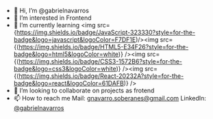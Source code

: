 - 👋 Hi, I’m @gabrielnavarros
- 👀 I’m interested in Frontend
- 🌱 I’m currently learning <img src={https://img.shields.io/badge/JavaScript-323330?style=for-the-badge&logo=javascript&logoColor=F7DF1E)/><img src={(https://img.shields.io/badge/HTML5-E34F26?style=for-the-badge&logo=html5&logoColor=white)} /><img src={(https://img.shields.io/badge/CSS3-1572B6?style=for-the-badge&logo=css3&logoColor=white)} /><img src={(https://img.shields.io/badge/React-20232A?style=for-the-badge&logo=react&logoColor=61DAFB)} />
- 💞️ I’m looking to collaborate on projects as frotend
- 📫 How to reach me 
      Mail: gnavarro.soberanes@gmail.com
      LinkedIn: [@gabrielnavarros](https://www.linkedin.com/in/gabrielnavarros/)

<!---
gabrielnavarros/gabrielnavarros is a ✨ special ✨ repository because its `README.md` (this file) appears on your GitHub profile.
You can click the Preview link to take a look at your changes.
--->
